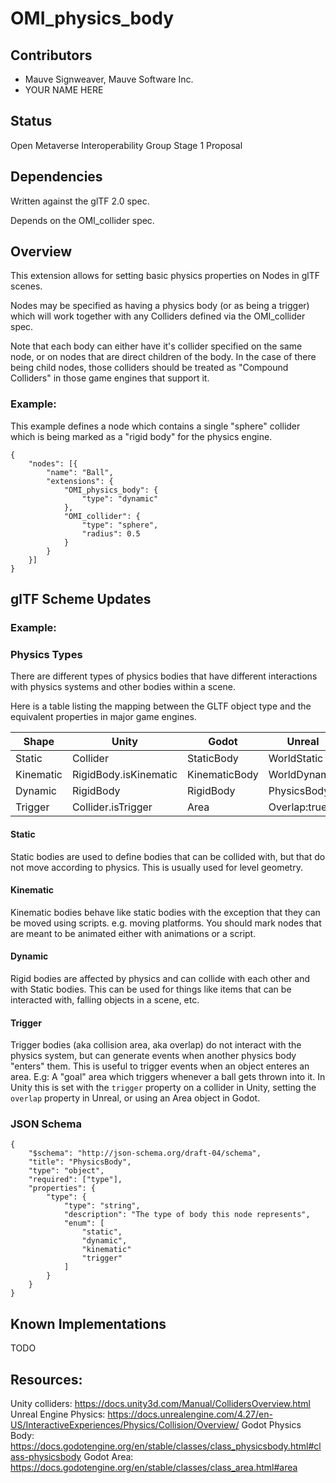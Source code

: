 # OMI_physics_body

## Contributors

* Mauve Signweaver, Mauve Software Inc.
* YOUR NAME HERE

## Status

Open Metaverse Interoperability Group Stage 1 Proposal

## Dependencies

Written against the glTF 2.0 spec.

Depends on the OMI_collider spec.

## Overview

This extension allows for setting basic physics properties on Nodes in glTF scenes.

Nodes may be specified as having a physics body (or as being a trigger) which will work together with any Colliders defined via the OMI_collider spec.

Note that each body can either have it's collider specified on the same node, or on nodes that are direct children of the body. In the case of there being child nodes, those colliders should be treated as "Compound Colliders" in those game engines that support it.

### Example:

This example defines a node which contains a single "sphere" collider which is being marked as a "rigid body" for the physics engine.

```json=
{
    "nodes": [{
        "name": "Ball",
        "extensions": {
            "OMI_physics_body": {
                "type": "dynamic"
            },
            "OMI_collider": {
                "type": "sphere",
                "radius": 0.5
            }
        }
    }]
}
```

## glTF Scheme Updates

### Example:

### Physics Types

There are different types of physics bodies that have different interactions with physics systems and other bodies within a scene.

Here is a table listing the mapping between the GLTF object type and the equivalent properties in major game engines.

| Shape     | Unity                 | Godot         | Unreal       |
| --------- | --------------------- | ------------- | ------------ |
| Static    | Collider              | StaticBody    | WorldStatic  |
| Kinematic | RigidBody.isKinematic | KinematicBody | WorldDynamic |
| Dynamic   | RigidBody             | RigidBody     | PhysicsBody  |
| Trigger   | Collider.isTrigger    | Area          | Overlap:true |

#### Static

Static bodies are used to define bodies that can be collided with, but that do not move according to physics. This is usually used for level geometry.

#### Kinematic

Kinematic bodies behave like static bodies with the exception that they can be moved using scripts. e.g. moving platforms. You should mark nodes that are meant to be animated either with animations or a script.

#### Dynamic

Rigid bodies are affected by physics and can collide with each other and with Static bodies. This can be used for things like items that can be interacted with, falling objects in a scene, etc.

#### Trigger

Trigger bodies (aka collision area, aka overlap) do not interact with the physics system, but can generate events when another physics body "enters" them. This is useful to trigger events when an object enteres an area. E.g: A "goal" area which triggers whenever a ball gets thrown into it. In Unity this is set with the `trigger` property on a collider in Unity, setting the `overlap` property in Unreal, or using an Area object in Godot.

### JSON Schema
```json=
{
    "$schema": "http://json-schema.org/draft-04/schema",
    "title": "PhysicsBody",
    "type": "object",
    "required": ["type"],
    "properties": {
        "type": {
            "type": "string",
            "description": "The type of body this node represents",
            "enum": [
                "static",
                "dynamic",
                "kinematic"
                "trigger"
            ]
        }
    }
}
```

## Known Implementations

TODO

## Resources:

Unity colliders: https://docs.unity3d.com/Manual/CollidersOverview.html
Unreal Engine Physics: https://docs.unrealengine.com/4.27/en-US/InteractiveExperiences/Physics/Collision/Overview/
Godot Physics Body: https://docs.godotengine.org/en/stable/classes/class_physicsbody.html#class-physicsbody
Godot Area: https://docs.godotengine.org/en/stable/classes/class_area.html#area
